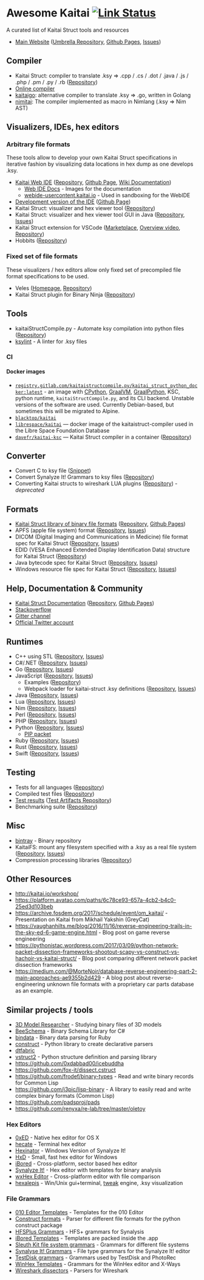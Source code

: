 # Awesome Kaitai [![Link Status](https://api.travis-ci.com/kaitai-io/awesome-kaitai.svg?branch=master)](https://travis-ci.com/kaitai-io/awesome-kaitai)

A curated list of Kaitai Struct tools and resources

- [Main Website](http://kaitai.io) ([Umbrella Repository](https://github.com/kaitai-io/kaitai_struct), [Github Pages](https://github.com/kaitai-io/kaitai-io.github.io), [Issues](https://github.com/kaitai-io/kaitai_struct/issues))

## Compiler

- Kaitai Struct: compiler to translate .ksy => .cpp / .cs / .dot / .java / .js / .php / .pm / .py / .rb ([Repository](https://github.com/kaitai-io/kaitai_struct_compiler))
- [Online compiler](https://kaitai.io/repl/)
- [kaitaigo](https://github.com/cugu/kaitaigo): alternative compiler to translate .ksy => .go, written in Golang
- [nimitai](https://github.com/sealmove/nimitai): The compiler implemented as macro in Nimlang (.ksy => Nim AST)

## Visualizers, IDEs, hex editors

### Arbitrary file formats

These tools allow to develop your own Kaitai Struct specifications in
iterative fashion by visualizing data locations in hex dump as one
develops .ksy.

- [Kaitai Web IDE](https://ide.kaitai.io/) ([Repository](https://github.com/kaitai-io/kaitai_struct_webide), [Github Page](https://github.com/kaitai-io/ide-kaitai-io.github.io), [Wiki Documentation](https://github.com/kaitai-io/kaitai_struct_webide/wiki/Features))
  - [Web IDE Docs](https://github.com/kaitai-io/kaitai_struct_webide_docs) - Images for the documentation
  - [webide-usercontent.kaitai.io](https://github.com/kaitai-io/webide-usercontent.kaitai.io) - Used in sandboxing for the WebIDE
- [Development version of the IDE](https://ide.kaitai.io/devel/) ([Github Page](https://github.com/kaitai-io/ide-devel-kaitai-io.github.io))
- Kaitai Struct: visualizer and hex viewer tool ([Repository](https://github.com/kaitai-io/kaitai_struct_visualizer))
- Kaitai Struct: visualizer and hex viewer tool GUI in Java ([Repository](https://github.com/kaitai-io/kaitai_struct_gui), [Issues](https://github.com/kaitai-io/kaitai_struct_gui/issues))
- Kaitai Struct extension for VSCode ([Marketplace](https://marketplace.visualstudio.com/items?itemName=fudgepops.kaitai-struct-vscode), [Overview video](https://www.youtube.com/watch?v=4c7UuZ33JYE), [Repository](https://github.com/fudgepop01/fudgedit))
- Hobbits ([Repository](https://github.com/Mahlet-Inc/hobbits))

### Fixed set of file formats

These visualizers / hex editors allow only fixed set of precompiled file
format specifications to be used.

- Veles ([Homepage](https://codisec.com/veles/), [Repository](https://github.com/codilime/veles))
- Kaitai Struct plugin for Binary Ninja ([Repository](https://github.com/Vector35/kaitai))

## Tools

- kaitaiStructCompile.py - Automate ksy compilation into python files ([Repository](https://gitlab.com/kaitaiStructCompile.py/kaitaiStructCompile.py))
- [ksylint](https://github.com/kaitai-io/ksylint) - A linter for .ksy files

### CI

#### Docker images

- [`registry.gitlab.com/kaitaistructcompile.py/kaitai_struct_python_docker:latest`](https://gitlab.com/kaitaiStructCompile.py/kaitai_struct_python_docker) - an image with [CPython](https://www.python.org/downloads/release), [GraalVM](https://github.com/oracle/graal/releases), [GraalPython](https://github.com/graalvm/graalpython), KSC, python runtime, `kaitaiStructCompile.py`, and its CLI backend. Unstable versions of the software are used. Currently Debian-based, but sometimes this will be migrated to Alpine.
- [`blacktop/kaitai`](https://hub.docker.com/r/blacktop/kaitai/)
- [`librespace/kaitai`](https://hub.docker.com/r/librespace/kaitai) — docker image of the kaitaistruct-compiler used in the Libre Space Foundation Database
- [`davefr/kaitai-ksc`](https://hub.docker.com/r/davefr/kaitai-ksc) — Kaitai Struct compiler in a container ([Repository](https://github.com/anonymousatc/kaitai-ksc))

## Converter

- Convert C to ksy file ([Snippet](https://gist.github.com/GreyCat/9dba530b0d2cb8ccec4e1d6e90a0b565))
- Convert Synalyze It! Grammars to ksy files ([Repository](https://gitlab.com/KOLANICH/synalysis2kaitai))
- Converting Kaitai structs to wireshark LUA plugins ([Repository](https://github.com/joushx/kaitai-to-wireshark)) - *deprecated*

## Formats

- [Kaitai Struct library of binary file formats](http://formats.kaitai.io/) ([Repository](https://github.com/kaitai-io/kaitai_struct_formats), [Github Pages](https://github.com/kaitai-io/formats-kaitai-io.github.io))
- APFS (apple file system) format ([Repository](https://github.com/cugu/apfs.ksy), [Issues](https://github.com/cugu/apfs.ksy/issues))
- DICOM (Digital Imaging and Communications in Medicine) file format spec for Kaitai Struct ([Repository](https://github.com/kaitai-io/dicom.ksy), [Issues](https://github.com/kaitai-io/dicom.ksy/issues))
- EDID (VESA Enhanced Extended Display Identification Data) structure for Kaitai Struct ([Repository](https://github.com/kaitai-io/edid.ksy))
- Java bytecode spec for Kaitai Struct ([Repository](https://github.com/kaitai-io/java_bytecode.ksy), [Issues](https://github.com/kaitai-io/java_bytecode.ksy/issues))
- Windows resource file spec for Kaitai Struct ([Repository](https://github.com/kaitai-io/windows_resource_file.ksy), [Issues](https://github.com/kaitai-io/windows_resource_file.ksy/issues))

## Help, Documentation & Community

- [Kaitai Struct Documentation](http://doc.kaitai.io/) ([Repository](https://github.com/kaitai-io/kaitai_struct_doc), [Github Pages](https://github.com/kaitai-io/doc-kaitai-io.github.io))
- [Stackoverflow](https://stackoverflow.com/questions/tagged/kaitai-struct)
- [Gitter channel](https://gitter.im/kaitai_struct/)
- [Official Twitter account](https://twitter.com/kaitai_io)

## Runtimes

- C++ using STL ([Repository](https://github.com/kaitai-io/kaitai_struct_cpp_stl_runtime), [Issues](https://github.com/kaitai-io/kaitai_struct_cpp_stl_runtime/issues))
- C#/.NET ([Repository](https://github.com/kaitai-io/kaitai_struct_csharp_runtime), [Issues](https://github.com/kaitai-io/kaitai_struct_csharp_runtime/issues))
- Go ([Repository](https://github.com/kaitai-io/kaitai_struct_go_runtime), [Issues](https://github.com/kaitai-io/kaitai_struct_go_runtime/issues))
- JavaScript ([Repository](https://github.com/kaitai-io/kaitai_struct_javascript_runtime), [Issues](https://github.com/kaitai-io/kaitai_struct_javascript_runtime/issues))
  - Examples ([Repository](https://github.com/kaitai-io/kaitai_struct_examples))
  - Webpack loader for kaitai-struct .ksy definitions ([Repository](https://github.com/kaitai-io/kaitai-struct-loader), [Issues](https://github.com/kaitai-io/kaitai-struct-loader/issues))
- Java ([Repository](https://github.com/kaitai-io/kaitai_struct_java_runtime), [Issues](https://github.com/kaitai-io/kaitai_struct_java_runtime/issues))
- Lua ([Repository](https://github.com/kaitai-io/kaitai_struct_lua_runtime), [Issues](https://github.com/kaitai-io/kaitai_struct_lua_runtime/issues))
- Nim ([Repository](https://github.com/kaitai-io/kaitai_struct_nim_runtime), [Issues](https://github.com/kaitai-io/kaitai_struct_nim_runtime/issues))
- Perl ([Repository](https://github.com/kaitai-io/kaitai_struct_perl_runtime), [Issues](https://github.com/kaitai-io/kaitai_struct_perl_runtime/issues))
- PHP ([Repository](https://github.com/kaitai-io/kaitai_struct_php_runtime), [Issues](https://github.com/kaitai-io/kaitai_struct_php_runtime/issues))
- Python ([Repository](https://github.com/kaitai-io/kaitai_struct_python_runtime), [Issues](https://github.com/kaitai-io/kaitai_struct_python_runtime/issues))
  - [PIP packet](https://pypi.org/project/kaitaistruct/)
- Ruby ([Repository](https://github.com/kaitai-io/kaitai_struct_ruby_runtime), [Issues](https://github.com/kaitai-io/kaitai_struct_ruby_runtime/issues))
- Rust ([Repository](https://github.com/kaitai-io/kaitai_struct_rust_runtime), [Issues](https://github.com/kaitai-io/kaitai_struct_rust_runtime/issues))
- Swift ([Repository](https://github.com/kaitai-io/kaitai_struct_swift_runtime), [Issues](https://github.com/kaitai-io/kaitai_struct_swift_runtime/issues))

## Testing

- Tests for all languages ([Repository](https://github.com/kaitai-io/kaitai_struct_tests))
- Compiled test files ([Repository](https://github.com/kaitai-io/ci_targets))
- [Test results](http://kaitai.io/ci/) ([Test Artifacts Repository](https://github.com/kaitai-io/ci_artifacts))
- Benchmarking suite ([Repository](https://github.com/kaitai-io/kaitai_struct_benchmarks))

## Misc

- [bintray](https://bintray.com/kaitai-io) - Binary repository
- KaitaiFS: mount any filesystem specified with a .ksy as a real file system ([Repository](https://github.com/kaitai-io/kaitai_fs), [Issues](https://github.com/kaitai-io/kaitai_fs/issues))
- Compression processing libraries ([Repository](https://github.com/kaitai-io/kaitai_compress))

## Other Resources

- http://kaitai.io/workshop/
- https://platform.avatao.com/paths/6c78ce93-657a-4cb2-b4c0-25ed3d103beb
- https://archive.fosdem.org/2017/schedule/event/om_kaitai/ - Presentation on Kaitai from Mikhail Yakshin (GreyCat)
- https://vaughanhilts.me/blog/2016/11/16/reverse-engineering-trails-in-the-sky-ed-6-game-engine.html  - Blog post on game reverse engineering
- https://pythonistac.wordpress.com/2017/03/09/python-network-packet-dissection-frameworks-shootout-scapy-vs-construct-vs-hachoir-vs-kaitai-struct/ - Blog post comparing different network packet dissection frameworks
- https://medium.com/@MorteNoir/database-reverse-engineering-part-2-main-approaches-ae9355b2d429 - A blog post about reverse-engineering unknown file formats with a proprietary car parts database as an example.

## Similar projects / tools

- [3D Model Researcher](http://mr.game-viewer.org/) - Studying binary files of 3D models
- [BeeSchema](https://github.com/Michael-Kelley/BeeSchema) - Binary Schema Library for C#
- [bindata](https://github.com/dmendel/bindata) - Binary data parsing for Ruby
- [construct](https://github.com/construct/construct) - Python library to create declarative parsers
- [dtfabric](https://github.com/libyal/dtfabric)
- [vstruct2](https://github.com/vivisect/vstruct2) - Python structure definition and parsing library
- https://github.com/0xdabbad00/icebuddha
- https://github.com/fox-it/dissect.cstruct
- https://github.com/frodef/binary-types - Read and write binary records for Common Lisp
- https://github.com/j3pic/lisp-binary - A library to easily read and write complex binary formats (Common Lisp)
- https://github.com/padsproj/pads
- https://github.com/renyxa/re-lab/tree/master/oletoy

### Hex Editors

- [0xED](http://www.suavetech.com/0xed/) - Native hex editor for OS X
- [hecate](https://github.com/evanmiller/hecate) - Terminal hex editor
- [Hexinator](https://hexinator.com) - Windows Version of Synalyze It!
- [HxD](https://mh-nexus.de/de/hxd/) - Small, fast hex editor for Windows
- [iBored](http://apps.tempel.org/iBored/) - Cross-platform, sector based hex editor
- [Synalyze It!](https://www.synalysis.net) - Hex editor with templates for binary analysis
- [wxHex Editor](http://www.wxhexeditor.org) - Cross-platform editor with file comparison
- [hexalepis](https://github.com/sealmove/hexalepis) - Win/Unix gui+terminal, [tweak](https://www.chiark.greenend.org.uk/~sgtatham/tweak/btree.html) engine, .ksy visualization

### File Grammars

- [010 Editor Templates](https://www.sweetscape.com/010editor/templates/) - Templates for the 010 Editor
- [Construct formats](https://github.com/construct/construct/tree/master/deprecated_gallery) - Parser for different file formats for the python construct package
- [HFSPlus Grammars](https://github.com/mac4n6/HFSPlus_Resources/tree/master/HFSPlus_Grammars) - HFS+ grammars for Synalysis
- [iBored Templates](http://apps.tempel.org/iBored/#) - Templates are packed inside the .app
- [Sleuth Kit file system grammars](https://github.com/sleuthkit/sleuthkit/tree/develop/tsk/fs) - Grammars for different file systems
- [Synalyse It! Grammars](https://www.synalysis.net/formats.xml) - File type grammars for the Synalyze It! editor
- [TestDisk grammars](https://github.com/cgsecurity/testdisk/tree/master/src) - Grammars used by TestDisk and PhotoRec
- [WinHex Templates](https://www.x-ways.net/winhex/templates/) - Grammars for the WinHex editor and X-Ways
- [Wireshark dissectors](https://github.com/wireshark/wireshark/tree/master/epan/dissectors) - Parsers for Wireshark
